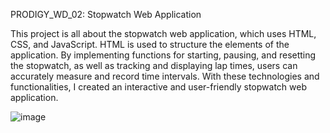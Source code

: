PRODIGY_WD_02: Stopwatch Web Application

This project is all about the stopwatch web application, which uses HTML, CSS, and JavaScript. HTML is used to structure the elements of the application. By implementing functions for starting, pausing, and resetting the stopwatch, as well as tracking and displaying lap times, users can accurately measure and record time intervals. With these technologies and functionalities, I created an interactive and user-friendly stopwatch web application.

![image](https://github.com/PrachitaMhatre/PRODIGY_WD_02/assets/144588590/8a912738-7cc9-4773-a5f8-2bb03b6c4c14)

